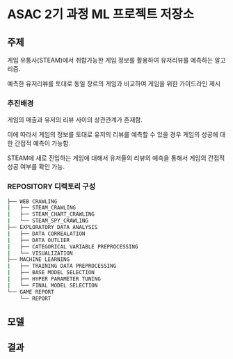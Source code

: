 # ASAC 2기 과정 ML 프로젝트 저장소

## 주제

게임 유통사(STEAM)에서 취합가능한 게임 정보를 활용하여 유저리뷰를 예측하는 알고리즘.

예측한 유저리뷰를 토대로 동일 장르의 게임과 비교하여 게임을 위한 가이드라인 제시

### 추진배경

게임의 매출과 유저의 리뷰 사이의 상관관계가 존재함. 

이에 따라서 게임의 정보를 토대로 유저의 리뷰를 예측할 수 있을 경우 게임의 성공에 대한 간접적 예측이 가능함.

STEAM에 새로 진입하는 게임에 대해서 유저들의 리뷰의 예측을 통해서 게임의 간접적 성공 여부를 확인 가능.

### REPOSITORY 디렉토리 구성

```bash
├── WEB CRAWLING
|   ├── STEAM_CRAWLING
|   ├── STEAM_CHART_CRAWLING
|   └── STEAM_SPY_CRAWLING
├── EXPLORATORY DATA ANALYSIS
|   ├── DATA CORREALATION
|   ├── DATA OUTLIER
|   ├── CATEGORICAL VARIABLE PREPROCESSING
|   └── VISUALIZATION
├── MACHINE LEARNING
|   ├── TRAINING DATA PREPROCESSING
|   ├── BASE MODEL SELECTION
|   ├── HYPER PARAMETER TUNING
|   └── FINAL MODEL SELECTION
└── GAME REPORT
    └── REPORT
```


## 모델

## 결과

